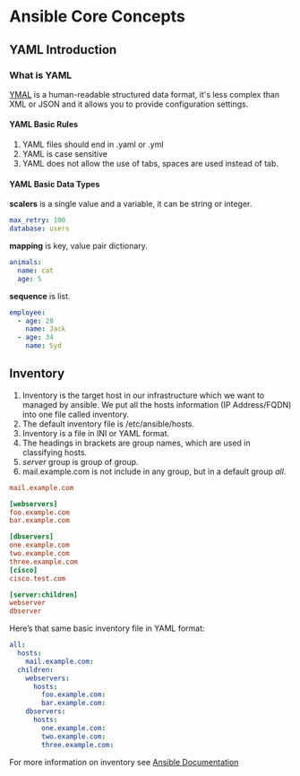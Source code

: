 # Ansible Core Concepts

## YAML Introduction

### What is YAML

[YMAL](https://yaml.org) is a human-readable structured data format, it's less complex than XML or JSON and it allows you to provide configuration settings.

#### YAML Basic Rules

1. YAML files should end in .yaml or .yml
2. YAML is case sensitive
3. YAML does not allow the use of tabs, spaces are used instead of tab.

#### YAML Basic Data Types

**scalers** is a single value and a variable, it can be string or integer.

```YAML
max_retry: 100
database: users
```

**mapping** is key, value pair dictionary.

```YAML
animals:
  name: cat
  age: 5
```

**sequence** is list.

```YAML
employee:
  - age: 28
    name: Jack
  - age: 34
    name: Syd
```

## Inventory

1. Inventory is the target host in our infrastructure which we want to managed by ansible. We put all the hosts information (IP Address/FQDN) into one file called inventory.
2. The default inventory file is /etc/ansible/hosts.
3. Inventory is a file in INI or YAML format.
4. The headings in brackets are group names, which are used in classifying hosts.
5. *server* group is group of group.
6. mail.example.com is not include in any group, but in a default group *all*.

```INI
mail.example.com

[webservers]
foo.example.com
bar.example.com

[dbservers]
one.example.com
two.example.com
three.example.com
[cisco]
cisco.test.com

[server:children]
webserver
dbserver
```

Here’s that same basic inventory file in YAML format:
```YAML
all:
  hosts:
    mail.example.com:
  children:
    webservers:
      hosts:
        foo.example.com:
        bar.example.com:
    dbservers:
      hosts:
        one.example.com:
        two.example.com:
        three.example.com:
```        
For more information on inventory see [Ansible Documentation](https://docs.ansible.com/ansible/2.9/user_guide/intro_inventory.html#)
